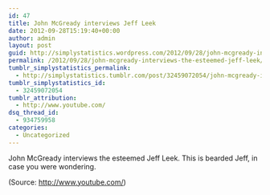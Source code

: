 ```yaml
---
id: 47
title: John McGready interviews Jeff Leek
date: 2012-09-28T15:19:40+00:00
author: admin
layout: post
guid: http://simplystatistics.wordpress.com/2012/09/28/john-mcgready-interviews-the-esteemed-jeff-leek
permalink: /2012/09/28/john-mcgready-interviews-the-esteemed-jeff-leek/
tumblr_simplystatistics_permalink:
  - http://simplystatistics.tumblr.com/post/32459072054/john-mcgready-interviews-the-esteemed-jeff-leek
tumblr_simplystatistics_id:
  - 32459072054
tumblr_attribution:
  - http://www.youtube.com/
dsq_thread_id:
  - 934759958
categories:
  - Uncategorized
---
```

John McGready interviews the esteemed Jeff Leek. This is bearded Jeff, in case you were wondering.

<div class="attribution">
  (<span>Source:</span> <a href="http://www.youtube.com/">http://www.youtube.com/</a>)
</div>